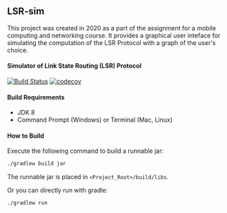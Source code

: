 LSR-sim 
-------
This project was created in 2020 as a part of the assignment for a mobile computing and networking course. It provides a
graphical user inteface for simulating the computation of the LSR Protocol with a graph of the user's choice.

#### Simulator of Link State Routing (LSR) Protocol

[![Build Status](https://travis-ci.com/tinycrate/LSR-sim.svg?token=EA7sZq9v7cWuU9NdBiAz&branch=master)](https://travis-ci.com/tinycrate/LSR-sim)
[![codecov](https://codecov.io/gh/tinycrate/LSR-sim/branch/master/graph/badge.svg?token=XY0ZPDPWWU)](https://codecov.io/gh/tinycrate/LSR-sim)

#### Build Requirements

 - JDK 8
 - Command Prompt (Windows) or Terminal (Mac, Linux)
 
#### How to Build

Execute the following command to build a runnable jar:
```sh
./gradlew build jar
```
The runnable jar is placed in `<Project_Root>/build/libs`.

Or you can directly run with gradle:
```sh 
./gradlew run
```
